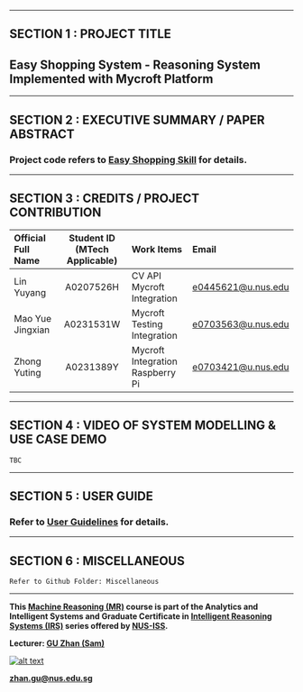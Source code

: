 ﻿

---

## SECTION 1 : PROJECT TITLE
## Easy Shopping System - Reasoning System Implemented with Mycroft Platform

---

## SECTION 2 : EXECUTIVE SUMMARY / PAPER ABSTRACT

### Project code refers to [Easy Shopping Skill](https://github.com/yuyang0828/sandbox-git-skill) for details.

---

## SECTION 3 : CREDITS / PROJECT CONTRIBUTION

| Official Full Name  | Student ID (MTech Applicable)  | Work Items | Email |
| :------------ |:---------------:| :-----| :-----|
| Lin Yuyang | A0207526H | CV API Mycroft Integration| e0445621@u.nus.edu |
| Mao Yue Jingxian | A0231531W | Mycroft Testing Integration | e0703563@u.nus.edu |
| Zhong Yuting | A0231389Y | Mycroft Integration Raspberry Pi | e0703421@u.nus.edu |

---

## SECTION 4 : VIDEO OF SYSTEM MODELLING & USE CASE DEMO

`TBC`
<!-- [![Sudoku AI Solver](http://img.youtube.com/vi/-AiYLUjP6o8/0.jpg)](https://youtu.be/-AiYLUjP6o8 "Sudoku AI Solver")

Note: It is not mandatory for every project member to appear in video presentation; Presentation by one project member is acceptable. 
More reference video presentations [here](https://telescopeuser.wordpress.com/2018/03/31/master-of-technology-solution-know-how-video-index-2/ "video presentations") -->

---

## SECTION 5 : USER GUIDE

### Refer to [User Guidelines](/ProjectReport/) for details.

<!-- ### Refer to [User Guidelines](/ProjectReport/User Guidelines.pdf) for details. -->


---
## SECTION 6 : MISCELLANEOUS

`Refer to Github Folder: Miscellaneous`

---


**This [Machine Reasoning (MR)](https://www.iss.nus.edu.sg/executive-education/course/detail/machine-reasoning "Machine Reasoning") course is part of the Analytics and Intelligent Systems and Graduate Certificate in [Intelligent Reasoning Systems (IRS)](https://www.iss.nus.edu.sg/stackable-certificate-programmes/intelligent-systems "Intelligent Reasoning Systems") series offered by [NUS-ISS](https://www.iss.nus.edu.sg "Institute of Systems Science, National University of Singapore").**

**Lecturer: [GU Zhan (Sam)](https://www.iss.nus.edu.sg/about-us/staff/detail/201/GU%20Zhan "GU Zhan (Sam)")**

[![alt text](https://www.iss.nus.edu.sg/images/default-source/About-Us/7.6.1-teaching-staff/sam-website.tmb-.png "Let's check Sam' profile page")](https://www.iss.nus.edu.sg/about-us/staff/detail/201/GU%20Zhan)

**zhan.gu@nus.edu.sg**
